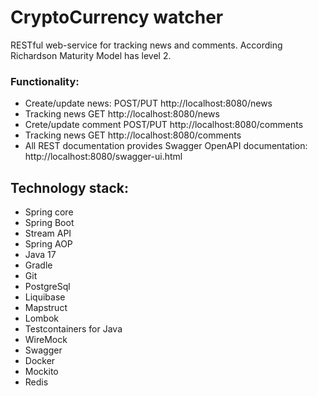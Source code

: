 # CryptoCurrency watcher

RESTful web-service for tracking news and comments. According Richardson Maturity Model has level 2.

### Functionality:
- Create/update  news: POST/PUT http://localhost:8080/news
- Tracking news GET http://localhost:8080/news
- Crete/update comment POST/PUT http://localhost:8080/comments
- Tracking news GET http://localhost:8080/comments
- All REST documentation provides Swagger OpenAPI documentation: http://localhost:8080/swagger-ui.html

## Technology stack:
- Spring core
- Spring Boot
- Stream API
- Spring AOP
- Java 17
- Gradle
- Git
- PostgreSql
- Liquibase
- Mapstruct
- Lombok
- Testcontainers for Java
- WireMock
- Swagger
- Docker
- Mockito
- Redis



